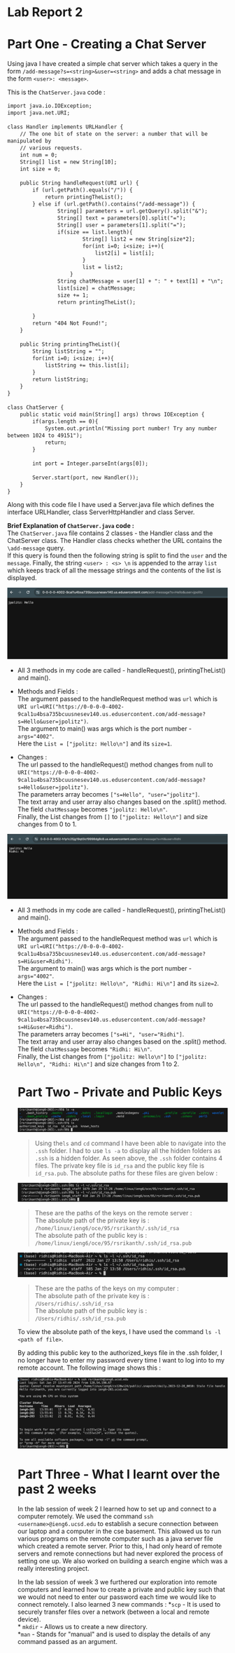 # Lab Report 2 

# Part One - Creating a Chat Server

Using java I have created a simple chat server which takes a query in the form `/add-message?s=<string>&user=<string>` and adds a chat message in the form `<user>: <message>`.

This is the `ChatServer.java` code : 

```
import java.io.IOException;
import java.net.URI;

class Handler implements URLHandler {
    // The one bit of state on the server: a number that will be manipulated by
    // various requests.
    int num = 0;
    String[] list = new String[10];
    int size = 0;

    public String handleRequest(URI url) {
        if (url.getPath().equals("/")) {
            return printingTheList();   
        } else if (url.getPath().contains("/add-message")) {
                String[] parameters = url.getQuery().split("&");
                String[] text = parameters[0].split("=");
                String[] user = parameters[1].split("=");
                if(size == list.length){
                        String[] list2 = new String[size*2];
                        for(int i=0; i<size; i++){
                            list2[i] = list[i];
                        }
                        list = list2;
                    }
                String chatMessage = user[1] + ": " + text[1] + "\n";
                list[size] = chatMessage;
                size += 1;
                return printingTheList();

        }
        return "404 Not Found!";
    }

    public String printingTheList(){
        String listString = "";
        for(int i=0; i<size; i++){
            listString += this.list[i];
        }
        return listString;
    }
}

class ChatServer {
    public static void main(String[] args) throws IOException {
        if(args.length == 0){
            System.out.println("Missing port number! Try any number between 1024 to 49151");
            return;
        }

        int port = Integer.parseInt(args[0]);

        Server.start(port, new Handler());
    }
}
```
Along with this code file I have used a Server.java file which defines the interface URLHandler, class ServerHttpHandler and class Server.

**Brief Explanation of `ChatServer.java` code :**  
The `ChatServer.java` file contains 2 classes - the Handler class and the ChatServer class. The Handler class checks whether the URL contains the `\add-message` query.  
If this query is found then the following string is split to find the `user` and the `message`. Finally, the string `<user> : <s> \n` is appended to the array `list` which keeps track of all the message strings and the contents of the list is displayed.

![Image](ChatServer2.png)

* All 3 methods in my code are called - handleRequest(), printingTheList() and main().  
* Methods and Fields :  
      The argument passed to the handleRequest method was `url` which is `URI url=URI("https://0-0-0-0-4002-9cal1u4bsa735bcuusnesev140.us.edusercontent.com/add-message?s=Hello&user=jpolitz")`.  
      The argument to main() was args which is the port number - `args="4002"`.  
      Here the `List = ["jpolitz: Hello\n"]` and its `size=1`.
      
* Changes :  
      The url passed to the handleRequest() method changes from null to `URI("https://0-0-0-0-4002-9cal1u4bsa735bcuusnesev140.us.edusercontent.com/add-message?s=Hello&user=jpolitz")`.  
      The parameters array becomes `["s=Hello", "user="jpolitz"]`.  
      The text array and user array also changes based on the .split() method.  
      The field `chatMessage` becomes `"jpolitz: Hello\n"`.  
      Finally, the List changes from `[]` to `["jpolitz: Hello\n"]` and size changes from 0 to 1.  

![Image](ChatServer1.png)

* All 3 methods in my code are called - handleRequest(), printingTheList() and main().  
* Methods and Fields :  
      The argument passed to the handleRequest method was `url` which is `URI url=URI("https://0-0-0-0-4002-9cal1u4bsa735bcuusnesev140.us.edusercontent.com/add-message?s=Hi&user=Ridhi")`.  
      The argument to main() was args which is the port number - `args="4002"`.  
      Here the `List = ["jpolitz: Hello\n", "Ridhi: Hi\n"]` and its `size=2`.  
* Changes :  
      The url passed to the handleRequest() method changes from null to `URI("https://0-0-0-0-4002-9cal1u4bsa735bcuusnesev140.us.edusercontent.com/add-message?s=Hi&user=Ridhi")`.  
      The parameters array becomes `["s=Hi", "user="Ridhi"]`.  
      The text array and user array also changes based on the .split() method.  
      The field `chatMessage` becomes `"Ridhi: Hi\n"`.  
      Finally, the List changes from `["jpolitz: Hello\n"]` to `["jpolitz: Hello\n", "Ridhi: Hi\n"]` and size changes from 1 to 2.


  # Part Two - Private and Public Keys

  ![Image](lsOnKeys.png)

  > Using the`ls` and `cd` command I have been able to navigate into the `.ssh` folder. I had to use `ls -a` to display all the hidden folders as `.ssh` is a hidden folder.
  > As seen above, the `.ssh` folder contains 4 files. The private key file is `id_rsa` and the public key file is `id_rsa.pub`. The absolute paths for these files are given below :
  >
  ![Image](AbsPathsRemote.png)

  > These are the paths of the keys on the remote server :  
  > The absolute path of the private key is : `/home/linux/ieng6/oce/95/rsrikanth/.ssh/id_rsa`  
  > The absolute path of the public key is : `/home/linux/ieng6/oce/95/rsrikanth/.ssh/id_rsa.pub`  
  

  ![Image](AbsPathsLocal.png)
  
  > These are the paths of the keys on my computer :  
  > The absolute path of the private key is : `/Users/ridhis/.ssh/id_rsa`  
  > The absolute path of the public key is : `/Users/ridhis/.ssh/id_rsa.pub`
  >  
  To view the absolute path of the keys, I have used the command `ls -l <path of file>`.

  By adding this public key to the authorized_keys file in the .ssh folder, I no longer have to enter my password every time I want to log into to my remote account. The following 
  image shows this :
    
  ![Image](loggedIn.png)
  
  
  # Part Three - What I learnt over the past 2 weeks

  In the lab session of week 2 I learned how to set up and connect to a computer remotely. We used the command `ssh <username>@ieng6.ucsd.edu` to establish a secure connection between our laptop and a computer in the cse basement. This allowed us to run 
  various programs on the remote computer such as a java server file which created a remote server. Prior to this, I had only heard of 
  remote servers and remote connections but had never explored the process of setting one up. We also worked on building a search engine
  which was a really interesting project.  
      
  In the lab session of week 3 we furthered our exploration into remote computers and learned how to create a private and public key such     that we would not need to enter our password each time we would like to connect remotely. I also learned 3 new commands :
        *`scp` - It is used to securely transfer files over a network (between a local and remote device).  
        * `mkdir` - Allows us to create a new directory.  
        *`man` - Stands for "manual" and is used to display the details of any command passed as an argument.  

  
